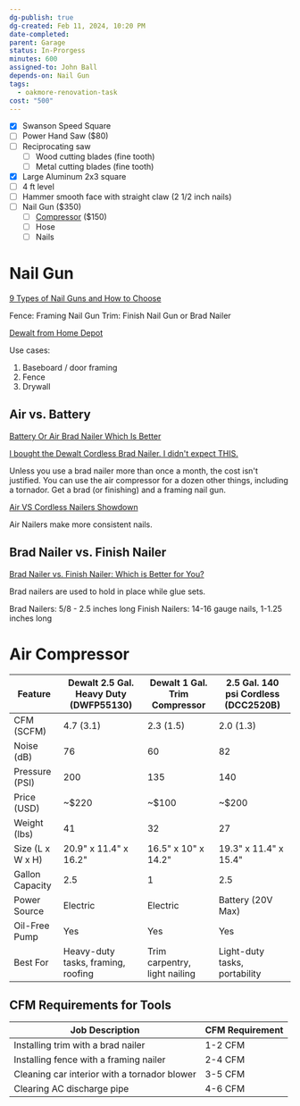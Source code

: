 ```yaml
---
dg-publish: true
dg-created: Feb 11, 2024, 10:20 PM
date-completed:
parent: Garage
status: In-Prorgess
minutes: 600
assigned-to: John Ball
depends-on: Nail Gun
tags:
  - oakmore-renovation-task
cost: "500"
---
```

- [x] Swanson Speed Square
- [ ] Power Hand Saw ($80)
- [ ] Reciprocating saw 
	- [ ] Wood cutting blades (fine tooth)
	- [ ] Metal cutting blades (fine tooth)
- [x] Large Aluminum 2x3 square
- [ ] 4 ft level
- [ ] Hammer smooth face with straight claw (2 1/2 inch nails)
- [ ] Nail Gun ($350)
	- [ ] [Compressor](https://www.homedepot.com/p/DEWALT-1-Gal-Portable-Electric-Trim-Air-Compressor-D55140/202019874) ($150)
	- [ ] Hose
	- [ ] Nails

# Nail Gun

[9 Types of Nail Guns and How to Choose](https://www.thespruce.com/types-of-nail-guns-6543801)

Fence: Framing Nail Gun
Trim: Finish Nail Gun or Brad Nailer

[Dewalt from Home Depot](https://www.homedepot.com/b/DEWALT/N-5yc1vZ4j2/Ntk-elasticplus/Ntt-nail%2Bgun?NCNI-5&sortby=bestmatch&sortorder=none)

Use cases:
1. Baseboard / door framing
2. Fence
3. Drywall

## Air vs. Battery

[Battery Or Air Brad Nailer Which Is Better](https://www.youtube.com/watch?v=wDBHMHkU7is)

[I bought the Dewalt Cordless Brad Nailer. I didn't expect THIS.](https://www.youtube.com/watch?v=mPV0yf9D92s)

Unless you use a brad nailer more than once a month, the cost isn't justified. You can use the air compressor for a dozen other things, including a tornador. Get a brad (or finishing) and a framing nail gun.


[Air VS Cordless Nailers Showdown](https://www.youtube.com/watch?v=ArMal5wiD7A)

Air Nailers make more consistent nails.

## Brad Nailer vs. Finish Nailer

[Brad Nailer vs. Finish Nailer: Which is Better for You?](https://www.youtube.com/watch?v=ioGToAPsAUI)

Brad nailers are used to hold in place while glue sets.

Brad Nailers: 5/8 - 2.5 inches long
Finish Nailers: 14-16 gauge nails, 1-1.25 inches long

# Air Compressor

| Feature          | Dewalt 2.5 Gal. Heavy Duty (DWFP55130) | Dewalt 1 Gal. Trim Compressor | 2.5 Gal. 140 psi Cordless (DCC2520B) |
|------------------|----------------------------------------|-------------------------------|--------------------------------------|
| CFM (SCFM)       | 4.7 (3.1)                              | 2.3 (1.5)                     | 2.0 (1.3)                            |
| Noise (dB)       | 76                                     | 60                            | 82                                   |
| Pressure (PSI)   | 200                                    | 135                           | 140                                  |
| Price (USD)      | ~$220                                  | ~$100                         | ~$200                                |
| Weight (lbs)     | 41                                     | 32                            | 27                                   |
| Size (L x W x H) | 20.9" x 11.4" x 16.2"                  | 16.5" x 10" x 14.2"           | 19.3" x 11.4" x 15.4"                |
| Gallon Capacity  | 2.5                                    | 1                             | 2.5                                  |
| Power Source     | Electric                               | Electric                      | Battery (20V Max)                    |
| Oil-Free Pump    | Yes                                    | Yes                           | Yes                                  |
| Best For         | Heavy-duty tasks, framing, roofing     | Trim carpentry, light nailing | Light-duty tasks, portability        |

## CFM Requirements for Tools

| Job Description                              | CFM Requirement |
|----------------------------------------------|-----------------|
| Installing trim with a brad nailer           | 1-2 CFM         |
| Installing fence with a framing nailer       | 2-4 CFM         |
| Cleaning car interior with a tornador blower | 3-5 CFM         |
| Clearing AC discharge pipe                   | 4-6 CFM         |

